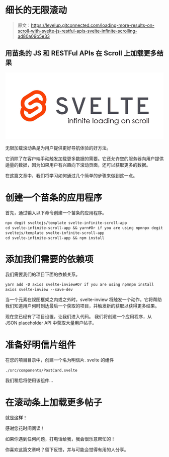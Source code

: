 # 细长的无限滚动

> 原文：<https://levelup.gitconnected.com/loading-more-results-on-scroll-with-svelte-js-restful-apis-svelte-infinite-scrolling-ad80a09b5e33>

## 用苗条的 JS 和 RESTFul APIs 在 Scroll 上加载更多结果

![](img/b580e06f1595d964389002bf8c11e8b0.png)

无限加载滚动条是为用户提供更好导航体验的好方法。

它消除了在客户端手动触发加载更多数据的需要。它还允许您的服务器向用户提供适量的数据，因为如果用户有兴趣向下滚动页面，还可以获取更多的数据。

在这篇文章中，我们将学习如何通过几个简单的步骤来做到这一点。

# 创建一个苗条的应用程序

首先，通过输入以下命令创建一个苗条的应用程序。

```
npx degit sveltejs/template svelte-infinite-scroll-app
cd svelte-infinite-scroll-app && yarn#Or if you are using npmnpx degit sveltejs/template svelte-infinite-scroll-app
cd svelte-infinite-scroll-app && npm install
```

# 添加我们需要的依赖项

我们需要我们的项目下面的依赖关系。

```
yarn add -D axios svelte-inview#Or if you are using npmnpm install axios svelte-inview --save-dev
```

当一个元素在视图框架之内或之外时，svelte-inview 将触发一个动作。它将帮助我们知道用户何时到达最后一个获取的项目，并触发新的获取以获得更多结果。

现在您已经有了项目设置，让我们进入代码。
我们将创建一个应用程序，从 JSON placeholder API 中获取大量用户帖子。

# 准备好明信片组件

在您的项目目录中，创建一个名为明信片. svelte 的组件

`./src/components/PostCard.svelte`

我们稍后将使用该组件…

# 在滚动条上加载更多帖子

就是这样！

感谢您花时间阅读！

如果你遇到任何问题，打电话给我，我会很乐意帮忙的！

你喜欢这篇文章吗？留下反馈，并与可能会觉得有用的人分享。